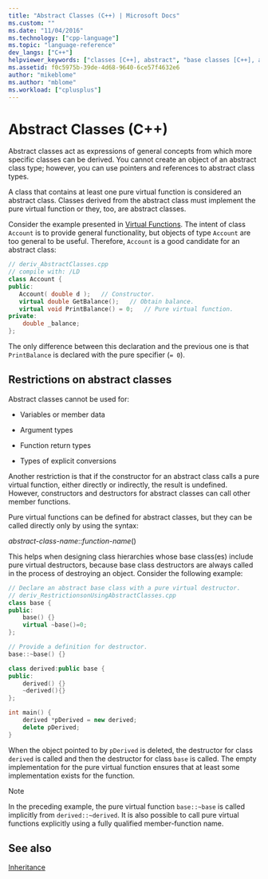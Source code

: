 ```yaml
---
title: "Abstract Classes (C++) | Microsoft Docs"
ms.custom: ""
ms.date: "11/04/2016"
ms.technology: ["cpp-language"]
ms.topic: "language-reference"
dev_langs: ["C++"]
helpviewer_keywords: ["classes [C++], abstract", "base classes [C++], abstract classes [C++]", "abstract classes [C++]", "derived classes [C++], abstract classes [C++]"]
ms.assetid: f0c5975b-39de-4d68-9640-6ce57f4632e6
author: "mikeblome"
ms.author: "mblome"
ms.workload: ["cplusplus"]
---
```

# Abstract Classes (C++)

Abstract classes act as expressions of general concepts from which more specific classes can be derived. You cannot create an object of an abstract class type; however, you can use pointers and references to abstract class types.

A class that contains at least one pure virtual function is considered an abstract class. Classes derived from the abstract class must implement the pure virtual function or they, too, are abstract classes.

Consider the example presented in [Virtual Functions](../cpp/virtual-functions.md). The intent of class `Account` is to provide general functionality, but objects of type `Account` are too general to be useful. Therefore, `Account` is a good candidate for an abstract class:

```cpp
// deriv_AbstractClasses.cpp
// compile with: /LD
class Account {
public:
   Account( double d );   // Constructor.
   virtual double GetBalance();   // Obtain balance.
   virtual void PrintBalance() = 0;   // Pure virtual function.
private:
    double _balance;
};
```

The only difference between this declaration and the previous one is that `PrintBalance` is declared with the pure specifier (`= 0`).

## Restrictions on abstract classes

Abstract classes cannot be used for:

- Variables or member data

- Argument types

- Function return types

- Types of explicit conversions

Another restriction is that if the constructor for an abstract class calls a pure virtual function, either directly or indirectly, the result is undefined. However, constructors and destructors for abstract classes can call other member functions.

Pure virtual functions can be defined for abstract classes, but they can be called directly only by using the syntax:

*abstract-class-name*::*function-name*()

This helps when designing class hierarchies whose base class(es) include pure virtual destructors, because base class destructors are always called in the process of destroying an object. Consider the following example:

```cpp
// Declare an abstract base class with a pure virtual destructor.
// deriv_RestrictionsonUsingAbstractClasses.cpp
class base {
public:
    base() {}
    virtual ~base()=0;
};

// Provide a definition for destructor.
base::~base() {}

class derived:public base {
public:
    derived() {}
    ~derived(){}
};

int main() {
    derived *pDerived = new derived;
    delete pDerived;
}
```

When the object pointed to by `pDerived` is deleted, the destructor for class `derived` is called and then the destructor for class `base` is called. The empty implementation for the pure virtual function ensures that at least some implementation exists for the function.

> [!NOTE]
> In the preceding example, the pure virtual function `base::~base` is called implicitly from `derived::~derived`. It is also possible to call pure virtual functions explicitly using a fully qualified member-function name.

## See also

[Inheritance](../cpp/inheritance-cpp.md)